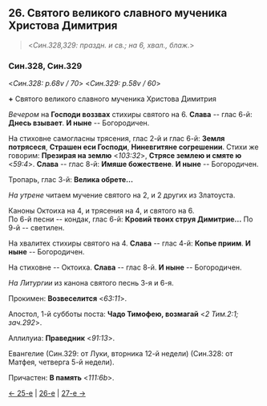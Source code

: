 
## 26. Святого великого славного мученика Христова Димитрия

> <*Син.328,329: праздн. и св.; на 6, хвал., блаж.*>

### Син.328, Син.329

<*Син.328: p.68v / 70*>
<*Син.329: p.58v / 60*>

**+** Святого великого славного мученика Христова Димитрия

*Вечером* на **Господи воззвах** стихиры святого на 6. 
**Слава** -- глас 6-й: **Днесь взывает**.
**И ныне** -- Богородичен. 

На стиховне самогласны трясения, глас 2-й и глас 6-й: 
**Земля потрясеся**, **Страшен еси Господи**, **Ниневгитяне согрешении**. 
Стихи же говорим: **Презирая на землю** <*103:32*>, **Стрясе землею и смяте ю** <*59:4*>.
**Слава** -- глас 8-й: **Имяше божествене**.
**И ныне** -- Богородичен.

Тропарь, глас 3-й: **Велика обрете...** 

*На утрене* читаем мучение святого на 2, и 2 других из Златоуста.

Каноны Октоиха на 4, и трясения на 4, и святого на 6.  
По 6-й песни -- кондак, глас 6-й: **Кровий твоих струя Димитрие...**
По 9-й -- светилен. 

На хвалитех стихиры святого на 4. 
**Слава** -- глас 4-й: **Копье приим**.
**И ныне** -- Богородичен.

На стиховне -- Октоиха.
**Слава** -- глас 8-й.
**И ныне** -- Богородичен.

*На Литургии* из канона святого песнь 3-я и 6-я.  

Прокимен: **Возвеселится** <*63:11*>.

Апостол, 1-й субботы поста: **Чадо Тимофею, возмагай** <*2 Тим.2:1; зач.292*>. 

Аллилуиа: **Праведник** <*91:13*>. 

Евангелие (Син.329: от Луки, вторника 12-й недели) 
(Син.328: от Матфея, четверга 5-й недели). 

Причастен: **В память** <*111:6b*>.

[← 25-е](10_25_SAB.ru.md) | [26-е](README.md#26-й) | [27-е →](10_27_SAB.ru.md)
